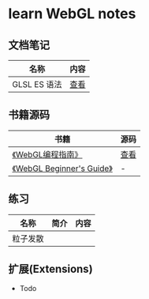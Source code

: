 # learn WebGL notes

## 文档笔记

| 名称         | 内容              |
| ------------ | ----------------- |
| GLSL ES 语法 | [查看](./GLES_ES) |



## 书籍源码

| 书籍                                                         | 源码                              |
| ------------------------------------------------------------ | --------------------------------- |
| [《WebGL编程指南》](https://book.douban.com/subject/25909351/) | [查看](./WebGL_Programming_Guide) |
| [《WebGL Beginner's Guide》](https://book.douban.com/subject/11511270/) | -                                 |



## 练习

| 名称     | 简介 | 内容 |
| -------- | ---- | ---- |
| 粒子发散 |      |      |



## 扩展(Extensions)

- Todo